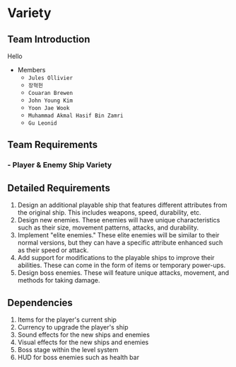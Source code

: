 # Variety

## Team Introduction
Hello

- Members
    - `Jules Ollivier`
    - `장혁헌`
    - `Couaran Brewen`
    - `John Young Kim`
    - `Yoon Jae Wook`
    - `Muhammad Akmal Hasif Bin Zamri`
    - `Gu Leonid`

## Team Requirements

### - Player & Enemy Ship Variety

## Detailed Requirements
1. Design an additional playable ship that features different attributes from the original ship. This includes weapons, speed, durability, etc.
2. Design new enemies. These enemies will have unique characteristics such as their size, movement patterns, attacks, and durability.
3. Implement "elite enemies." These elite enemies will be similar to their normal versions, but they can have a specific attribute enhanced such as their speed or attack.
4. Add support for modifications to the playable ships to improve their abilities. These can come in the form of items or temporary power-ups.
5. Design boss enemies. These will feature unique attacks, movement, and methods for taking damage.

## Dependencies
1. Items for the player's current ship
2. Currency to upgrade the player's ship
3. Sound effects for the new ships and enemies
4. Visual effects for the new ships and enemies
5. Boss stage within the level system
6. HUD for boss enemies such as health bar